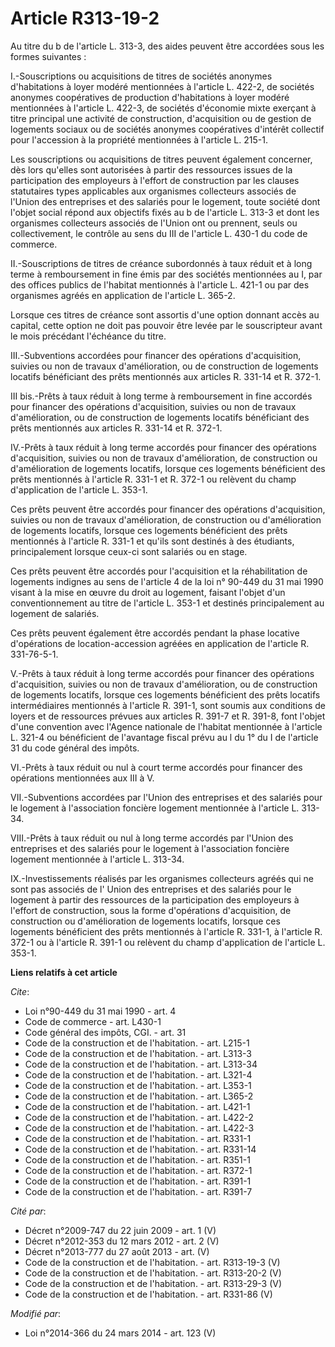# Article R313-19-2

Au titre du b de l'article L. 313-3, des aides peuvent être accordées sous les formes suivantes : 

I.-Souscriptions ou acquisitions de titres de sociétés anonymes d'habitations à loyer modéré mentionnées à l'article L.
422-2, de sociétés anonymes coopératives de production d'habitations à loyer modéré mentionnées à l'article L. 422-3, de
sociétés d'économie mixte exerçant à titre principal une activité de construction, d'acquisition ou de gestion de logements
sociaux ou de sociétés anonymes coopératives d'intérêt collectif pour l'accession à la propriété mentionnées à l'article L.
215-1. 

Les souscriptions ou acquisitions de titres peuvent également concerner, dès lors qu'elles sont autorisées à partir des
ressources issues de la participation des employeurs à l'effort de construction par les clauses statutaires types applicables
aux organismes collecteurs associés de l'Union des entreprises et des salariés pour le logement, toute société dont l'objet
social répond aux objectifs fixés au b de l'article L. 313-3 et dont les organismes collecteurs associés de l'Union ont ou
prennent, seuls ou collectivement, le contrôle au sens du III de l'article L. 430-1 du code de commerce. 

II.-Souscriptions de titres de créance subordonnés à taux réduit et à long terme à remboursement in fine émis par des
sociétés mentionnées au I, par des offices publics de l'habitat mentionnés à l'article L. 421-1 ou par des organismes agréés
en application de l'article L. 365-2. 

Lorsque ces titres de créance sont assortis d'une option donnant accès au capital, cette option ne doit pas pouvoir être
levée par le souscripteur avant le mois précédant l'échéance du titre. 

III.-Subventions accordées pour financer des opérations d'acquisition, suivies ou non de travaux d'amélioration, ou de
construction de logements locatifs bénéficiant des prêts mentionnés aux articles R. 331-14 et R. 372-1. 

III bis.-Prêts à taux réduit à long terme à remboursement in fine accordés pour financer des opérations d'acquisition,
suivies ou non de travaux d'amélioration, ou de construction de logements locatifs bénéficiant des prêts mentionnés aux
articles R. 331-14 et R. 372-1. 

IV.-Prêts à taux réduit à long terme accordés pour financer des opérations d'acquisition, suivies ou non de travaux
d'amélioration, de construction ou d'amélioration de logements locatifs, lorsque ces logements bénéficient des prêts
mentionnés à l'article R. 331-1 et R. 372-1 ou relèvent du champ d'application de l'article L. 353-1. 

Ces prêts peuvent être accordés pour financer des opérations d'acquisition, suivies ou non de travaux d'amélioration, de
construction ou d'amélioration de logements locatifs, lorsque ces logements bénéficient des prêts mentionnés à l'article R.
331-1 et qu'ils sont destinés à des étudiants, principalement lorsque ceux-ci sont salariés ou en stage. 

Ces prêts peuvent être accordés pour l'acquisition et la réhabilitation de logements indignes au sens de l'article 4 de la
loi n° 90-449 du 31 mai 1990 visant à la mise en œuvre du droit au logement, faisant l'objet d'un conventionnement au titre
de l'article L. 353-1 et destinés principalement au logement de salariés. 

Ces prêts peuvent également être accordés pendant la phase locative d'opérations de location-accession agréées en application
de l'article R. 331-76-5-1. 

V.-Prêts à taux réduit à long terme accordés pour financer des opérations d'acquisition, suivies ou non de travaux
d'amélioration, ou de construction de logements locatifs, lorsque ces logements bénéficient des prêts locatifs intermédiaires
mentionnés à l'article R. 391-1, sont soumis aux conditions de loyers et de ressources prévues aux articles R. 391-7 et R.
391-8, font l'objet d'une convention avec l'Agence nationale de l'habitat mentionnée à l'article L. 321-4 ou bénéficient de
l'avantage fiscal prévu au l du 1° du I de l'article 31 du code général des impôts. 

VI.-Prêts à taux réduit ou nul à court terme accordés pour financer des opérations mentionnées aux III à V. 

VII.-Subventions accordées par l'Union des entreprises et des salariés pour le logement à l'association foncière logement
mentionnée à l'article L. 313-34. 

VIII.-Prêts à taux réduit ou nul à long terme accordés par l'Union des entreprises et des salariés pour le logement à
l'association foncière logement mentionnée à l'article L. 313-34. 

IX.-Investissements réalisés par les organismes collecteurs agréés qui ne sont pas associés de l' Union des entreprises et
des salariés pour le logement à partir des ressources de la participation des employeurs à l'effort de construction, sous la
forme d'opérations d'acquisition, de construction ou d'amélioration de logements locatifs, lorsque ces logements bénéficient
des prêts mentionnés à l'article R. 331-1, à l'article R. 372-1 ou à l'article R. 391-1 ou relèvent du champ d'application de
l'article L. 353-1.

**Liens relatifs à cet article**

_Cite_:

  - Loi n°90-449 du 31 mai 1990 - art. 4
  - Code de commerce - art. L430-1
  - Code général des impôts, CGI. - art. 31
  - Code de la construction et de l'habitation. - art. L215-1
  - Code de la construction et de l'habitation. - art. L313-3
  - Code de la construction et de l'habitation. - art. L313-34
  - Code de la construction et de l'habitation. - art. L321-4
  - Code de la construction et de l'habitation. - art. L353-1
  - Code de la construction et de l'habitation. - art. L365-2
  - Code de la construction et de l'habitation. - art. L421-1
  - Code de la construction et de l'habitation. - art. L422-2
  - Code de la construction et de l'habitation. - art. L422-3
  - Code de la construction et de l'habitation. - art. R331-1
  - Code de la construction et de l'habitation. - art. R331-14
  - Code de la construction et de l'habitation. - art. R351-1
  - Code de la construction et de l'habitation. - art. R372-1
  - Code de la construction et de l'habitation. - art. R391-1
  - Code de la construction et de l'habitation. - art. R391-7

_Cité par_:

  - Décret n°2009-747 du 22 juin 2009 - art. 1 (V)
  - Décret n°2012-353 du 12 mars 2012 - art. 2 (V)
  - Décret n°2013-777 du 27 août 2013 - art. (V)
  - Code de la construction et de l'habitation. - art. R313-19-3 (V)
  - Code de la construction et de l'habitation. - art. R313-20-2 (V)
  - Code de la construction et de l'habitation. - art. R313-29-3 (V)
  - Code de la construction et de l'habitation. - art. R331-86 (V)

_Modifié par_:

  - Loi n°2014-366 du 24 mars 2014 - art. 123 (V)
